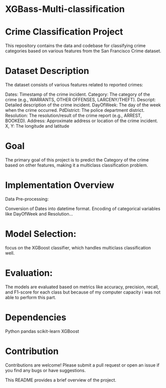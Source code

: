 # XGBass-Multi-classification

# Crime Classification Project
This repository contains the data and codebase for classifying crime categories based on various features from the San Francisco Crime dataset.

# Dataset Description
The dataset consists of various features related to reported crimes:

Dates: Timestamp of the crime incident.
Category: The category of the crime (e.g., WARRANTS, OTHER OFFENSES, LARCENY/THEFT).
Descript: Detailed description of the crime incident.
DayOfWeek: The day of the week when the crime occurred.
PdDistrict: The police department district.
Resolution: The resolution/result of the crime report (e.g., ARREST, BOOKED).
Address: Approximate address or location of the crime incident.
X, Y: The longitude and latitude

# Goal
The primary goal of this project is to predict the Category of the crime based on other features, making it a multiclass classification problem.

# Implementation Overview
Data Pre-processing:

Conversion of Dates into datetime format.
Encoding of categorical variables like DayOfWeek and Resolution...

# Model Selection:

focus on the XGBoost classifier, which handles multiclass classification well.

# Evaluation:

The models are evaluated based on metrics like accuracy, precision, recall, and F1-score for each class but because of my computer capacity i was not able to perform this part.


# Dependencies

Python
pandas
scikit-learn
XGBoost

# Contribution
Contributions are welcome! Please submit a pull request or open an issue if you find any bugs or have suggestions.

This README provides a brief overview of the project.




